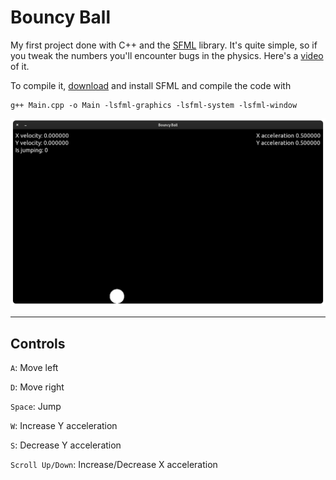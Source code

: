 # Bouncy Ball

My first project done with C++ and the [SFML](https://www.sfml-dev.org/) library. It's quite simple, so if you tweak the numbers you'll encounter bugs in the physics. Here's a [video](https://youtu.be/meZCYtEhSE0) of it.

To compile it, [download](https://www.sfml-dev.org/download.php) and install SFML and compile the code with
```
g++ Main.cpp -o Main -lsfml-graphics -lsfml-system -lsfml-window
```

![screenshot of the programm running](./images/screenshot.png)

<hr>

## Controls
`A`: Move left

`D`: Move right

`Space`: Jump

`W`: Increase Y acceleration

`S`: Decrease Y acceleration

`Scroll Up/Down`: Increase/Decrease X acceleration